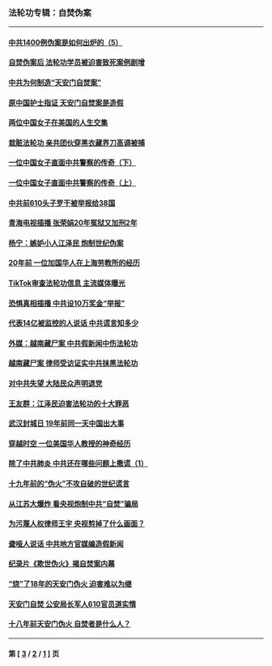 ### 法轮功专辑：自焚伪案
---
#### [中共1400例伪案是如何出炉的（5）](../../pages/nf5562/n13226831.md?11140430) 
#### [自焚伪案后 法轮功学员被迫害致死案例剧增](../../pages/nf5562/n13190600.md?11140430) 
#### [中共为何制造“天安门自焚案”](../../pages/nf5562/n13183270.md?11140430) 
#### [原中国护士指证 天安门自焚案是造假](../../pages/nf5562/n13172289.md?11140430) 
#### [两位中国女子在美国的人生交集](../../pages/nf5562/n13156138.md?11140430) 
#### [栽赃法轮功 亲共团伙穿黑衣藏界刀高调被捕](../../pages/nf5562/n13073780.md?11140430) 
#### [一位中国女子直面中共警察的传奇（下）](../../pages/nf5562/n12989706.md?11140430) 
#### [一位中国女子直面中共警察的传奇（上）](../../pages/nf5562/n12985072.md?11140430) 
#### [中共前610头子罗干被举报给38国](../../pages/nf5562/n12975419.md?11140430) 
#### [青海电视插播 张荣娟20年冤狱又加刑2年](../../pages/nf5562/n12738166.md?11140430) 
#### [杨宁：嫉妒小人江泽民 炮制世纪伪案](../../pages/nf5562/n12724108.md?11140430) 
#### [20年前 一位加国华人在上海劳教所的经历](../../pages/nf5562/n12707932.md?11140430) 
#### [TikTok审查法轮功信息 主流媒体曝光](../../pages/nf5562/n12362336.md?11140430) 
#### [恐惧真相插播 中共设10万奖金“举报”](../../pages/nf5562/n12306396.md?11140430) 
#### [代表14亿被监控的人说话 中共谎言知多少](../../pages/nf5562/n12297484.md?11140430) 
#### [外媒：越南藏尸案 中共假新闻中伤法轮功](../../pages/nf5562/n12264411.md?11140430) 
#### [越南藏尸案 律师受访证实中共抹黑法轮功](../../pages/nf5562/n12261878.md?11140430) 
#### [对中共失望 大陆民众声明退党](../../pages/nf5562/n12187315.md?11140430) 
#### [王友群：江泽民迫害法轮功的十大罪恶](../../pages/nf5562/n12169074.md?11140430) 
#### [武汉封城日 19年前同一天中国出大事](../../pages/nf5562/n12150901.md?11140430) 
#### [穿越时空  一位美国华人教授的神奇经历](../../pages/nf5562/n12097460.md?11140430) 
#### [除了中共肺炎 中共还在哪些问题上撒谎（1）](../../pages/nf5562/n11955770.md?11140430) 
#### [十九年前的“伪火”不攻自破的世纪谎言](../../pages/nf5562/n11813238.md?11140430) 
#### [从江苏大爆炸 看央视炮制中共“自焚”骗局](../../pages/nf5562/n11140275.md?11140430) 
#### [为污蔑人权律师王宇 央视剪掉了什么画面？](../../pages/nf5562/n11130142.md?11140430) 
#### [聋哑人说话 中共地方官媒编造假新闻](../../pages/nf5562/n11006067.md?11140430) 
#### [纪录片《欺世伪火》揭自焚案内幕](../../pages/nf5562/n11002664.md?11140430) 
#### [“烧”了18年的天安门伪火 迫害难以为继](../../pages/nf5562/n10996660.md?11140430) 
#### [天安门自焚 公安局长军人610官员道实情](../../pages/nf5562/n10997098.md?11140430) 
#### [十八年前天安门伪火 自焚者是什么人？](../../pages/nf5562/n10996556.md?11140430) 

---
#### 第 [ [3](./3.md?11140430) / [2](./2.md?11140430) / [1](./1.md?11140430) ] 页
